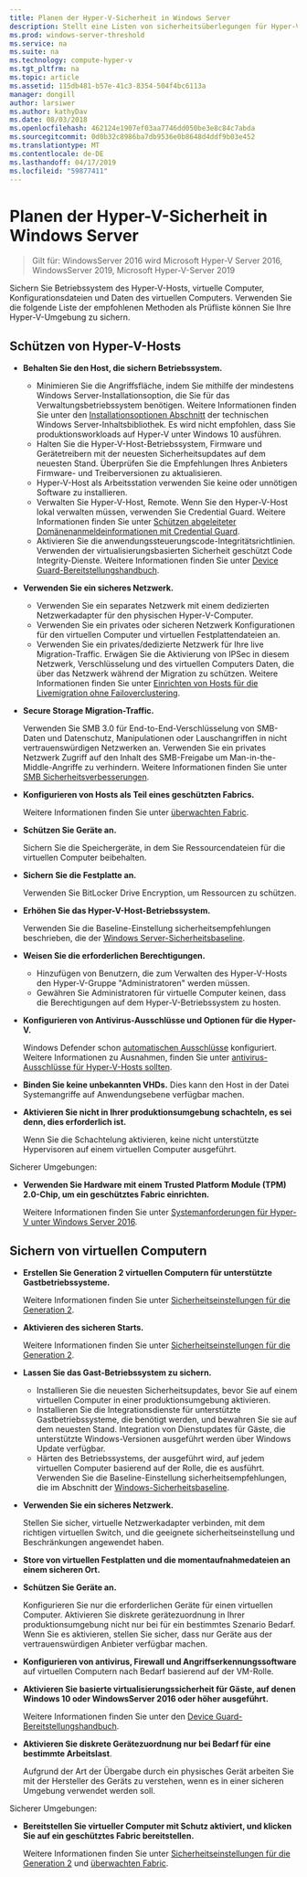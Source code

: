 ```yaml
---
title: Planen der Hyper-V-Sicherheit in Windows Server
description: Stellt eine Listen von sicherheitsüberlegungen für Hyper-V-Hosts und virtuelle Computer
ms.prod: windows-server-threshold
ms.service: na
ms.suite: na
ms.technology: compute-hyper-v
ms.tgt_pltfrm: na
ms.topic: article
ms.assetid: 115db481-b57e-41c3-8354-504f4bc6113a
manager: dongill
author: larsiwer
ms.author: kathyDav
ms.date: 08/03/2018
ms.openlocfilehash: 462124e1907ef03aa7746dd050be3e8c84c7abda
ms.sourcegitcommit: 0d0b32c8986ba7db9536e0b8648d4ddf9b03e452
ms.translationtype: MT
ms.contentlocale: de-DE
ms.lasthandoff: 04/17/2019
ms.locfileid: "59877411"
---
```

# <a name="plan-for-hyper-v-security-in-windows-server"></a>Planen der Hyper-V-Sicherheit in Windows Server

>Gilt für: WindowsServer 2016 wird Microsoft Hyper-V Server 2016, WindowsServer 2019, Microsoft Hyper-V-Server 2019

Sichern Sie Betriebssystem des Hyper-V-Hosts, virtuelle Computer, Konfigurationsdateien und Daten des virtuellen Computers. Verwenden Sie die folgende Liste der empfohlenen Methoden als Prüfliste können Sie Ihre Hyper-V-Umgebung zu sichern.

## <a name="secure-the-hyper-v-host"></a>Schützen von Hyper-V-Hosts
- **Behalten Sie den Host, die sichern Betriebssystem.**
    - Minimieren Sie die Angriffsfläche, indem Sie mithilfe der mindestens Windows Server-Installationsoption, die Sie für das Verwaltungsbetriebssystem benötigen. Weitere Informationen finden Sie unter den [Installationsoptionen Abschnitt](/windows-server/windows-server#installation-options) der technischen Windows Server-Inhaltsbibliothek. Es wird nicht empfohlen, dass Sie produktionsworkloads auf Hyper-V unter Windows 10 ausführen.
    - Halten Sie die Hyper-V-Host-Betriebssystem, Firmware und Gerätetreibern mit der neuesten Sicherheitsupdates auf dem neuesten Stand. Überprüfen Sie die Empfehlungen Ihres Anbieters Firmware- und Treiberversionen zu aktualisieren.
    - Hyper-V-Host als Arbeitsstation verwenden Sie keine oder unnötigen Software zu installieren.
    - Verwalten Sie Hyper-V-Host, Remote. Wenn Sie den Hyper-V-Host lokal verwalten müssen, verwenden Sie Credential Guard. Weitere Informationen finden Sie unter [Schützen abgeleiteter Domänenanmeldeinformationen mit Credential Guard](https://docs.microsoft.com/windows/access-protection/credential-guard/credential-guard).
    - Aktivieren Sie die anwendungssteuerungscode-Integritätsrichtlinien. Verwenden der virtualisierungsbasierten Sicherheit geschützt Code Integrity-Dienste. Weitere Informationen finden Sie unter [Device Guard-Bereitstellungshandbuch](https://docs.microsoft.com/windows/device-security/device-guard/device-guard-deployment-guide).
- **Verwenden Sie ein sicheres Netzwerk.**
    - Verwenden Sie ein separates Netzwerk mit einem dedizierten Netzwerkadapter für den physischen Hyper-V-Computer.
    - Verwenden Sie ein privates oder sicheren Netzwerk Konfigurationen für den virtuellen Computer und virtuellen Festplattendateien an.
    - Verwenden Sie ein privates/dedizierte Netzwerk für Ihre live Migration-Traffic. Erwägen Sie die Aktivierung von IPSec in diesem Netzwerk, Verschlüsselung und des virtuellen Computers Daten, die über das Netzwerk während der Migration zu schützen. Weitere Informationen finden Sie unter [Einrichten von Hosts für die Livemigration ohne Failoverclustering](../deploy/set-up-hosts-for-live-migration-without-failover-clustering.md).
- **Secure Storage Migration-Traffic.** 

    Verwenden Sie SMB 3.0 für End-to-End-Verschlüsselung von SMB-Daten und Datenschutz, Manipulationen oder Lauschangriffen in nicht vertrauenswürdigen Netzwerken an. Verwenden Sie ein privates Netzwerk Zugriff auf den Inhalt des SMB-Freigabe um Man-in-the-Middle-Angriffe zu verhindern. Weitere Informationen finden Sie unter [SMB Sicherheitsverbesserungen](https://technet.microsoft.com/library/dn551363.aspx). 
- **Konfigurieren von Hosts als Teil eines geschützten Fabrics.** 

    Weitere Informationen finden Sie unter [überwachten Fabric](../../../security/guarded-fabric-shielded-vm/guarded-fabric-and-shielded-vms-top-node.md).
- **Schützen Sie Geräte an.** 

    Sichern Sie die Speichergeräte, in dem Sie Ressourcendateien für die virtuellen Computer beibehalten.
    
- **Sichern Sie die Festplatte an.** 

    Verwenden Sie BitLocker Drive Encryption, um Ressourcen zu schützen.
    
- **Erhöhen Sie das Hyper-V-Host-Betriebssystem.** 

    Verwenden Sie die Baseline-Einstellung sicherheitsempfehlungen beschrieben, die der [Windows Server-Sicherheitsbaseline](https://docs.microsoft.com/windows/device-security/windows-security-baselines).
    
- **Weisen Sie die erforderlichen Berechtigungen.**
    - Hinzufügen von Benutzern, die zum Verwalten des Hyper-V-Hosts den Hyper-V-Gruppe "Administratoren" werden müssen.
    - Gewähren Sie Administratoren für virtuelle Computer keinen, dass die Berechtigungen auf dem Hyper-V-Betriebssystem zu hosten.

- **Konfigurieren von Antivirus-Ausschlüsse und Optionen für die Hyper-V.**  

    Windows Defender schon [automatischen Ausschlüsse](https://docs.microsoft.com/windows/security/threat-protection/windows-defender-antivirus/configure-server-exclusions-windows-defender-antivirus) konfiguriert. Weitere Informationen zu Ausnahmen, finden Sie unter [antivirus-Ausschlüsse für Hyper-V-Hosts sollten](https://support.microsoft.com/kb/3105657). 

- **Binden Sie keine unbekannten VHDs.** Dies kann den Host in der Datei Systemangriffe auf Anwendungsebene verfügbar machen.

- **Aktivieren Sie nicht in Ihrer produktionsumgebung schachteln, es sei denn, dies erforderlich ist.**

    Wenn Sie die Schachtelung aktivieren, keine nicht unterstützte Hypervisoren auf einem virtuellen Computer ausgeführt.  

Sicherer Umgebungen:

- **Verwenden Sie Hardware mit einem Trusted Platform Module (TPM) 2.0-Chip, um ein geschütztes Fabric einrichten.** 

    Weitere Informationen finden Sie unter [Systemanforderungen für Hyper-V unter Windows Server 2016](../system-requirements-for-hyper-v-on-windows.md).

## <a name="secure-virtual-machines"></a>Sichern von virtuellen Computern
- **Erstellen Sie Generation 2 virtuellen Computern für unterstützte Gastbetriebssysteme.** 

    Weitere Informationen finden Sie unter [Sicherheitseinstellungen für die Generation 2](../learn-more/Generation-2-virtual-machine-security-settings-for-Hyper-V.md).
    
- **Aktivieren des sicheren Starts.** 

    Weitere Informationen finden Sie unter [Sicherheitseinstellungen für die Generation 2](../learn-more/Generation-2-virtual-machine-security-settings-for-Hyper-V.md).
    
- **Lassen Sie das Gast-Betriebssystem zu sichern.**

    - Installieren Sie die neuesten Sicherheitsupdates, bevor Sie auf einem virtuellen Computer in einer produktionsumgebung aktivieren.
    - Installieren Sie die Integrationsdienste für unterstützte Gastbetriebssysteme, die benötigt werden, und bewahren Sie sie auf dem neuesten Stand. Integration von Dienstupdates für Gäste, die unterstützte Windows-Versionen ausgeführt werden über Windows Update verfügbar.
    - Härten des Betriebssystems, der ausgeführt wird, auf jedem virtuellen Computer basierend auf der Rolle, die es ausführt. Verwenden Sie die Baseline-Einstellung sicherheitsempfehlungen, die im Abschnitt der [Windows-Sicherheitsbaseline](https://docs.microsoft.com/windows/device-security/windows-security-baselines).
    
- **Verwenden Sie ein sicheres Netzwerk.** 

    Stellen Sie sicher, virtuelle Netzwerkadapter verbinden, mit dem richtigen virtuellen Switch, und die geeignete sicherheitseinstellung und Beschränkungen angewendet haben.
    
- **Store von virtuellen Festplatten und die momentaufnahmedateien an einem sicheren Ort.**

- **Schützen Sie Geräte an.** 

    Konfigurieren Sie nur die erforderlichen Geräte für einen virtuellen Computer. Aktivieren Sie diskrete gerätezuordnung in Ihrer produktionsumgebung nicht nur bei für ein bestimmtes Szenario Bedarf. Wenn Sie es aktivieren, stellen Sie sicher, dass nur Geräte aus der vertrauenswürdigen Anbieter verfügbar machen. 
    
- **Konfigurieren von antivirus, Firewall und Angriffserkennungssoftware** auf virtuellen Computern nach Bedarf basierend auf der VM-Rolle.

- **Aktivieren Sie basierte virtualisierungssicherheit für Gäste, auf denen Windows 10 oder WindowsServer 2016 oder höher ausgeführt.** 

    Weitere Informationen finden Sie unter den [Device Guard-Bereitstellungshandbuch](https://docs.microsoft.com/windows/device-security/device-guard/device-guard-deployment-guide).
    
- **Aktivieren Sie diskrete Gerätezuordnung nur bei Bedarf für eine bestimmte Arbeitslast**. 

    Aufgrund der Art der Übergabe durch ein physisches Gerät arbeiten Sie mit der Hersteller des Geräts zu verstehen, wenn es in einer sicheren Umgebung verwendet werden soll.

Sicherer Umgebungen:

- **Bereitstellen Sie virtueller Computer mit Schutz aktiviert, und klicken Sie auf ein geschütztes Fabric bereitstellen.** 

    Weitere Informationen finden Sie unter [Sicherheitseinstellungen für die Generation 2](../learn-more/Generation-2-virtual-machine-security-settings-for-Hyper-V.md) und [überwachten Fabric](../../../security/guarded-fabric-shielded-vm/guarded-fabric-and-shielded-vms-top-node.md).
